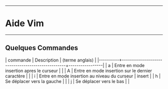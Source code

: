 ***************************************
# Aide Vim 
************************

## Quelques Commandes 

| commande | Description                                      | (terme anglais) |
|----------+--------------------------------------------------+-----------------|
| a        | Entre en mode insertion apres le curseur         |                 |
| A        | Entre en mode insertion sur le dernier caractère |                 |
| i        | Entre en mode insertion au niveau du curseur     | insert          |
| h        | Se déplacer vers la gauche                       |                 |
| j        | Se déplacer vers le bas                          |                 |



